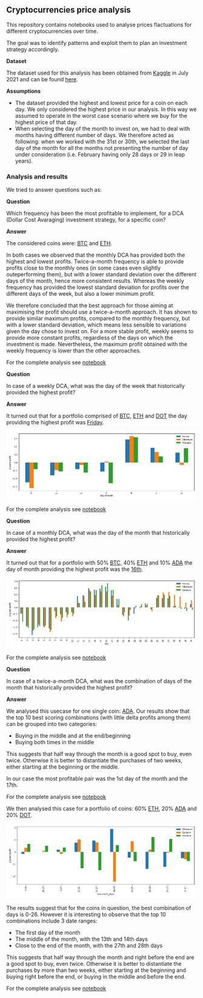 ## Cryptocurrencies price analysis

This repository contains notebooks used to analyse prices flactuations for different cryptocurrencies over time.

The goal was to identify patterns and exploit them to plan an investment strategy accordingly.

**Dataset**

The dataset used for this analysis has been obtained from [Kaggle](https://www.kaggle.com/sudalairajkumar/cryptocurrencypricehistory) in July 2021 and can be found [here](./data).

**Assumptions**

* The dataset provided the highest and lowest price for a coin on each day. We only considered the highest price in our analysis. In this way we assumed to operate in the worst case scenario where we buy for the highest price of that day.
* When selecting the day of the month to invest on, we had to deal with months having different number of days. We therefore acted as following: when we worked with the 31st or 30th, we selected the last day of the month for all the months not presenting the number of day under consideration (i.e. February having only 28 days or 29 in leap years).

### Analysis and results

We tried to answer questions such as:

**Question**

Which frequency has been the most profitable to implement, for a DCA (Dollar Cost Avaraging) investment strategy, for a specific coin?

**Answer**

The considered coins were: [BTC](https://bitcoin.org/da/) and [ETH](https://ethereum.org/en/). 

In both cases we observed that the monthly DCA has provided both the highest and lowest profits. Twice-a-month frequency is able to provide profits close to the monthly ones (in some cases even slightly outeperforming them), but with a lower standard deviation over the different days of the month, hence more consistent results. Whereas the weekly frequency has provided the lowest standard deviation for profits over the different days of the week, but also a lower minimum profit.

We therefore concluded that the best approach for those aiming at maximising the profit should use a twice-a-month approach. It has shown to provide similar maximum profits, compared to the monthly frequency, but with a lower standard deviation, which means less sensible to variations given the day chose to invest on. For a more stable profit, weekly seems to provide more constant profits, regardless of the days on which the investment is made. Nevertheless, the maximum profit obtained with the weekly frequency is lower than the other approaches.

For the complete analysis see [notebook](./notebooks/frequency_DCA.ipynb)

**Question**

In case of a weekly DCA, what was the day of the week that historically provided the highest profit?

**Answer**

It turned out that for a portfolio comprised of [BTC](https://bitcoin.org/da/), [ETH](https://ethereum.org/en/) and [DOT](https://polkadot.network/) the day providing the highest profit was <ins>Friday</ins>.

![Screenshot](images/weekly.jpeg)

For the complete analysis see [notebook](./notebooks/weekly_DCA_most_profitable_day.ipynb)

**Question**

In case of a monthly DCA, what was the day of the month that historically provided the highest profit?

**Answer**

It turned out that for a portfolio with 50% [BTC](https://bitcoin.org/da/), 40% [ETH](https://ethereum.org/en/) and 10% [ADA](https://cardano.org/) the day of month providing the highest profit was the <ins>16th</ins>.


![Screenshot](images/monthly.jpeg)

For the complete analysis see [notebook](./notebooks/monthly_DCA_most_profitable_day.ipynb)

**Question**

In case of a twice-a-month DCA, what was the combination of days of the month that historically provided the highest profit?

**Answer**

We analysed this usecase for one single coin: [ADA](https://cardano.org/). Our results show that the top 10 best scoring combinations (with little delta profits among them) can be grouped into two categories: 

* Buying in the middle and at the end/beginning
* Buying both times in the middle

This suggests that half way through the month is a good spot to buy, even twice. Otherwise it is better to distantiate the purchases of two weeks, either starting at the beginning or the middle.

In our case the most profitable pair was the 1st day of the month and the 17th.

For the complete analysis see [notebook](./notebooks/twice_a_month_DCA_most_profitable_days.ipynb)

We then analysed this case for a portfolio of coins: 60% [ETH](https://ethereum.org/en/), 20% [ADA](https://cardano.org/) and 20% [DOT](https://polkadot.network/).

![Screenshot](images/portfolio_twice_a_month.jpeg)

The results suggest that for the coins in question, the best combination of days is 0-26. However it is interesting to observe that the top 10 combinations include 3 date ranges:

* The first day of the month
* The middle of the month, with the 13th and 14th days
* Close to the end of the month, with the 27th and 28th days

This suggests that half way through the month and right before the end are a good spot to buy, even twice. Otherwise it is better to distantiate the purchases by more than two weeks, either starting at the beginning and buying right before the end, or buying in the middle and before the end.

For the complete analysis see [notebook](./notebooks/portfolio_twice_a_month_DCA_most_profitable_days.ipynb)

